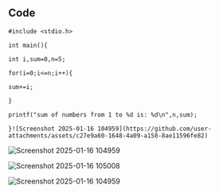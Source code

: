 ## Code 

```
#include <stdio.h>

int main(){

int i,sum=0,n=5;

for(i=0;i<=n;i++){

sum+=i;

}

printf("sum of numbers from 1 to %d is: %d\n",n,sum);

}![Screenshot 2025-01-16 104959](https://github.com/user-attachments/assets/c27e9a60-1648-4a09-a158-8ae11596fe82)

```

![Screenshot 2025-01-16 104959](https://github.com/user-attachments/assets/45b17c9c-48ee-4606-9abf-943f4bd73c32)

![Screenshot 2025-01-16 105008](https://github.com/user-attachments/assets/37bf3286-c48e-4e86-a83b-75abbc7ae9e4)


![Screenshot 2025-01-16 104959](https://github.com/user-attachments/assets/eca6e2ae-a167-4793-8356-cd31ee3d2482)


